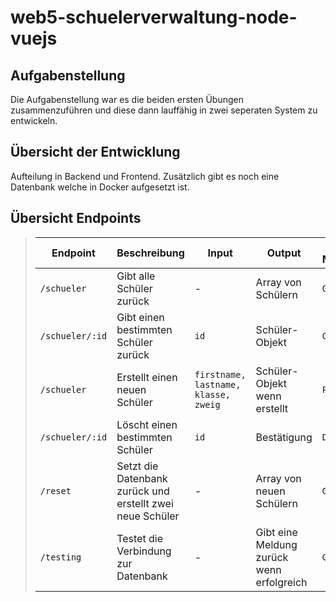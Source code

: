 # web5-schuelerverwaltung-node-vuejs
## Aufgabenstellung
Die Aufgabenstellung war es die beiden ersten Übungen zusammenzuführen und diese dann lauffähig in zwei seperaten System zu entwickeln.

## Übersicht der Entwicklung
Aufteilung in Backend und Frontend. Zusätzlich gibt es noch eine Datenbank welche in Docker aufgesetzt ist. 

## Übersicht Endpoints

> | Endpoint            | Beschreibung                                              | Input                                    | Output                                    | HTTP-Methode |
> | ------------------- | --------------------------------------------------------- | ---------------------------------------- | ----------------------------------------- | ------------ |
> | ```/schueler```     | Gibt alle Schüler zurück                                  | -                                        | Array von Schülern                        | ```GET```    |
> | ```/schueler/:id``` | Gibt einen bestimmten Schüler zurück                      | ```id```                                 | Schüler-Objekt                            | ```GET```    |
> | ```/schueler```     | Erstellt einen neuen Schüler                              | ```firstname, lastname, klasse, zweig``` | Schüler-Objekt wenn erstellt              | ```POST```   |
> | ```/schueler/:id``` | Löscht einen bestimmten Schüler                           | ```id```                                 | Bestätigung                               | ```DELETE``` |
> | ```/reset```        | Setzt die Datenbank zurück und erstellt zwei neue Schüler | -                                        | Array von neuen Schülern                  | ```GET```    |
> | ```/testing```      | Testet die Verbindung zur Datenbank                       | -                                        | Gibt eine Meldung zurück wenn erfolgreich | ```GET```    |

